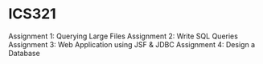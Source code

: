 # ICS321
Assignment 1: Querying Large Files
Assignment 2: Write SQL Queries
Assignment 3: Web Application using JSF & JDBC
Assignment 4: Design a Database
